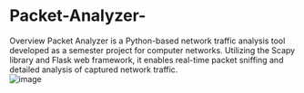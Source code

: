 # Packet-Analyzer-
Overview Packet Analyzer is a Python-based network traffic analysis tool developed as a semester project for computer networks. Utilizing the Scapy library and Flask web framework, it enables real-time packet sniffing and detailed analysis of captured network traffic.  
![image](https://github.com/saadhassan77/Packet-Analyzer-/assets/104758930/a18d6795-af5f-404f-8964-c5bc41bf0416)
